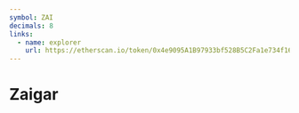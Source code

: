 ```yaml
---
symbol: ZAI
decimals: 8
links:
  - name: explorer
    url: https://etherscan.io/token/0x4e9095A1B97933bf528B5C2Fa1e734f167C3aE12
---
```


# Zaigar
